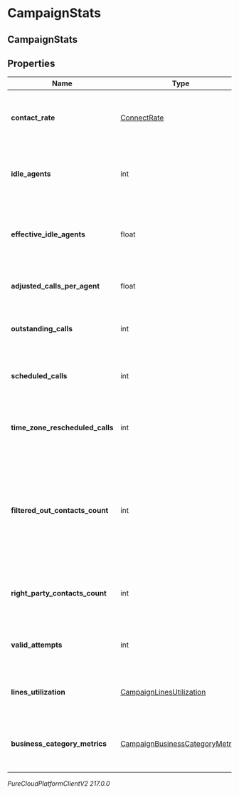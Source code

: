 # CampaignStats

## CampaignStats

## Properties

|Name | Type | Description | Notes|
|------------ | ------------- | ------------- | -------------|
| **contact_rate** | [ConnectRate](ConnectRate) | Information regarding the campaign&#39;s connect rate | [optional] |
| **idle_agents** | int | Number of available agents not currently being utilized | [optional] |
| **effective_idle_agents** | float | Number of effective available agents not currently being utilized | [optional] |
| **adjusted_calls_per_agent** | float | Calls per agent adjusted by pace | [optional] |
| **outstanding_calls** | int | Number of campaign calls currently ongoing | [optional] |
| **scheduled_calls** | int | Number of campaign calls currently scheduled | [optional] |
| **time_zone_rescheduled_calls** | int | Number of campaign calls currently timezone rescheduled | [optional] |
| **filtered_out_contacts_count** | int | Number of contacts that don&#39;t match filter. This is currently supported only for Campaigns with dynamic filter on. | [optional] |
| **right_party_contacts_count** | int | Information on the campaign&#39;s number of Right Party Contacts | [optional] |
| **valid_attempts** | int | Information on the campaign&#39;s valid attempts | [optional] |
| **lines_utilization** | [CampaignLinesUtilization](CampaignLinesUtilization) | Information on the campaign&#39;s lines utilization | [optional] |
| **business_category_metrics** | [CampaignBusinessCategoryMetrics](CampaignBusinessCategoryMetrics) | Information on the campaign&#39;s business category metrics | [optional] |



_PureCloudPlatformClientV2 217.0.0_
